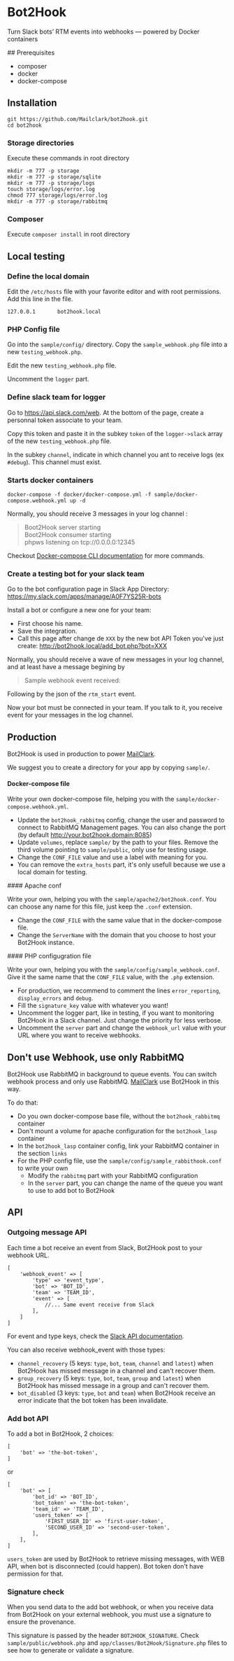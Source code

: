 # Bot2Hook

Turn Slack bots’ RTM events into webhooks — powered by Docker containers

## Prerequisites

* composer
* docker
* docker-compose

## Installation

```
git https://github.com/Mailclark/bot2hook.git
cd bot2hook
```

### Storage directories 

Execute these commands in root directory

```
mkdir -m 777 -p storage
mkdir -m 777 -p storage/sqlite
mkdir -m 777 -p storage/logs
touch storage/logs/error.log
chmod 777 storage/logs/error.log
mkdir -m 777 -p storage/rabbitmq
```

### Composer 

Execute `composer install` in root directory

## Local testing

### Define the local domain

Edit the `/etc/hosts` file with your favorite editor and with root permissions. 
Add this line in the file.

```
127.0.0.1       bot2hook.local
```

### PHP Config file

Go into the `sample/config/` directory. Copy the `sample_webhook.php` file into a new `testing_webhook.php`.

Edit the new `testing_webhook.php` file. 

Uncomment the `logger` part.
 

### Define slack team for logger

Go to https://api.slack.com/web. At the bottom of the page, create a personnal token associate to your team.

Copy this token and paste it in the subkey `token` of the `logger->slack` array of the new `testing_webhook.php` file.

In the subkey `channel`, indicate in which channel you ant to receive logs (ex `#debug`). This channel must exist.

### Starts docker containers

```
docker-compose -f docker/docker-compose.yml -f sample/docker-compose.webhook.yml up -d
```

Normally, you should receive 3 messages in your log channel :

> Boot2Hook server starting<br />
> Boot2Hook consumer starting<br />
> phpws listening on tcp://0.0.0.0:12345  

Checkout [Docker-compose CLI documentation](https://docs.docker.com/compose/reference/overview/) for more commands. 

### Create a testing bot for your slack team

Go to the bot configuration page in Slack App Directory: https://my.slack.com/apps/manage/A0F7YS25R-bots

Install a bot or configure a new one for your team:

* First choose his name.
* Save the integration.
* Call this page after change de `XXX`  by the new bot API Token you've just create: http://bot2hook.local/add_bot.php?bot=XXX

Normally, you should receive a wave of new messages in your log channel, and at least have a message begining by 

> Sample webhook event received: 

Following by the json of the `rtm_start` event.

Now your bot must be connected in your team. If you talk to it, you receive event for your messages in the log channel.

## Production

Bot2Hook is used in production to power [MailClark](https://mailclark.ai).

We suggest you to create a directory for your app by copying `sample/`.

#### Docker-compose file

Write your own docker-compose file, helping you with the `sample/docker-compose.webhook.yml`.

* Update the `bot2hook_rabbitmq` config, change the user and password to connect to RabbitMQ Management pages. You can also change the port (by default http://your.bot2hook.domain:8085)
* Update `volumes`, replace `sample/` by the path to your files. Remove the third volume pointing to `sample/public`, only use for testing usage. 
* Change the `CONF_FILE` value and use a label with meaning for you.
* You can remove the `extra_hosts` part, it's only usefull because we use a local domain for testing.

#### Apache conf

Write your own, helping you with the  `sample/apache2/bot2hook.conf`. You can choose any name for this file, just keep the `.conf` extension.

* Change the `CONF_FILE` with the same value that in the docker-compose file.
* Change the `ServerName` with the domain that you choose to host your Bot2Hook instance.

#### PHP configugration file

Write your own, helping you with the  `sample/config/sample_webhook.conf`. Give it the same name that the `CONF_FILE` value, with the `.php` extension.

* For production, we recommend to comment the lines `error_reporting`, `display_errors` and `debug`.
* Fill the `signature_key` value with whatever you want!
* Uncomment the logger part, like in testing, if you want to monitoring Bot2Hook in a Slack channel. Just change the priority for less verbose.
* Uncomment the `server` part and change the `webhook_url` value with your URL where you want to receive webhooks.

## Don't use Webhook, use only RabbitMQ
 
Bot2Hook use RabbitMQ in background to queue events. You can switch webhook process and only use RabbitMQ. 
[MailClark](https://mailclark.ai) use Bot2Hook in this way.
 
To do that:

* Do you own docker-compose base file, without the `bot2hook_rabbitmq` container
* Don't mount a volume for apache configuration for the `bot2hook_lasp` container
* In the `bot2hook_lasp` container config, link your RabbitMQ container in the section `links`
* For the PHP config file, use the  `sample/config/sample_rabbithook.conf` to write your own
    * Modify the `rabbitmq` part with your RabbitMQ configuration
    * In the `server` part, you can change the name of the queue you want to use to add bot to Bot2Hook  

## API

### Outgoing message API

Each time a bot receive an event from Slack, Bot2Hook post to your webhook URL. 
 
```
[
    'webhook_event' => [
        'type' => 'event_type',
        'bot' => 'BOT_ID',
        'team' => 'TEAM_ID',
        'event' => [
            //... Same event receive from Slack
        ],
    ]
]
```

For event and type keys, check the [Slack API documentation](https://api.slack.com/events).

You can also receive webhook_event with those types:

* `channel_recovery` (5 keys: `type`, `bot`, `team`, `channel` and `latest`) when Bot2Hook has missed message in a channel and can't recover them.
* `group_recovery` (5 keys: `type`, `bot`, `team`, `group` and `latest`) when Bot2Hook has missed message in a group and can't recover them.
* `bot_disabled` (3 keys: `type`, `bot` and `team`) when Bot2Hook receive an error indicate that the bot token has been invalidate.
    

### Add bot API

To add a bot in Bot2Hook, 2 choices:

```
[
    'bot' => 'the-bot-token',
]
```

or 

```
[
    'bot' => [
        'bot_id' => 'BOT_ID',
        'bot_token' => 'the-bot-token',
        'team_id' => 'TEAM_ID',
        'users_token' => [
            'FIRST_USER_ID' => 'first-user-token',
            'SECOND_USER_ID' => 'second-user-token',
        ],
    ],
]
```

`users_token` are used by Bot2Hook to retrieve missing messages, with WEB API, when bot is disconnected (could happen). 
Bot token don't have permission for that. 

### Signature check

When you send data to the add bot webhook, or when you receive data from Bot2Hook on your external webhook,
you must use a signature to ensure the provenance.

This signature is passed by the header `BOT2HOOK_SIGNATURE`. 
Check `sample/public/webhook.php` and `app/classes/Bot2Hook/Signature.php` files to see how to generate or validate a signature.

